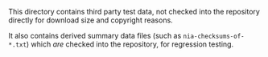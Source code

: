 This directory contains third party test data, not checked into the repository
directly for download size and copyright reasons.

It also contains derived summary data files (such as `nia-checksums-of-*.txt`)
which *are* checked into the repository, for regression testing.
